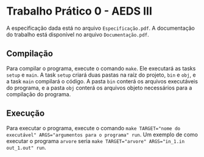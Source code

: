 # Trabalho Prático 0 - AEDS III

A especificação dada está no arquivo `Especificação.pdf`. A documentação do trabalho está disponível no arquivo `Documentação.pdf`.

## Compilação

Para compilar o programa, execute o comando `make`. Ele executará as tasks `setup` e `main`. A task `setup` criará duas pastas na raíz do projeto, `bin` e `obj`, e a task `main` compilará o código. A pasta `bin` conterá os arquivos executáveis do programa, e a pasta `obj` conterá os arquivos objeto necessários para a compilação do programa.

## Execução

Para executar o programa, execute o comando `make TARGET="nome do executável" ARGS="argumentos para o programa" run`. Um exemplo de como executar o programa `arvore` seria `make TARGET="arvore" ARGS="in_1.in out_1.out" run`.
